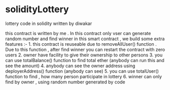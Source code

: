 # solidityLottery
lottery code in solidity written by diwakar

this contract is written by me .
In this contract only vser can generate random number and find winner 
in this smart contract , we build some extra features :-
      1. this contract is reuseable due to removeAllUser() function . Due to this function ,
         after find winner you can restart the contract with zero users
      2. owner have facility to give their ownership to other persons
      3. you can use totalBalance() function to find total ether (anybody can run this and see the amount)
      4. anybody can see the owner address using deployerAddress() function (anybody can see)
      5. you can use totalUser() function to find , how many person participate in lottery
      6. winner can only find by owner , using random number generated by code

